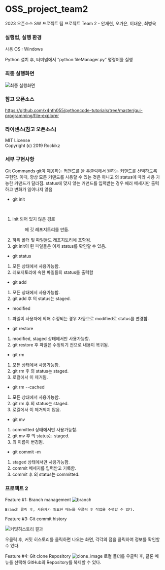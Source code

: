 # OSS_project_team2
2023 오픈소스 SW 프로젝트 팀 프로젝트 Team 2 - 안재현, 오가은, 이태운, 최병욱

### 실행법, 실행 환경
사용 OS : Windows<br/>

Python 설치 후, 터미널에서 “python fileManager.py” 명령어를 실행

### 최종 실행화면

![최종 실행화면](https://github.com/ahnjh05141/oss_project_team2/assets/56011947/5d68eac9-0d98-4f8c-8ff5-df7281d61342)


### 참고 오픈소스
https://github.com/x4nth055/pythoncode-tutorials/tree/master/gui-programming/file-explorer

### 라이센스(참고 오픈소스)
MIT License<br/>
Copyright (c) 2019 Rockikz

### 세부 구현사항
Git Commands
git이 제공하는 커맨드를 <file>을 우클릭해서 원하는 커맨드를 선택하도록 구현함. 이때, 항상 모든 커맨드를 사용할 수 있는 것은 아니고 <file>의 status에 따라 사용 가능한 커맨드가 달라짐. status에 맞지 않는 커맨드를 입력받는 경우 에러 메세지만 출력하고 변화가 일어나지 않음<br/>
- git init <dir><br/>
1. init 되어 있지 않은 경로 <dir>에 깃 레포지토리를 만듦.<br/>
2. 하위 폴더 및 파일들도 레포지토리에 포함됨.<br/>
3. git init이 된 파일들은 이제 status를 확인할 수 있음.<br/>

- git status<br/>
1. 모든 상태에서 사용가능함.<br/>
2. 레포지토리에 속한 파일들의 status를 출력함<br/>

- git add <file><br/>
1. 모든 상태에서 사용가능함.<br/>
2. git add 후 <file>의 status는 staged.<br/>

- modified<br/>
1. 파일이 사용자에 의해 수정되는 경우 자동으로 modified로 status를 변경함.<br/>

- git restore <file><br/>
1. modified, staged 상태에서만 사용가능함.<br/>
2. git restore 후 파일은 수정되기 전으로 내용이 복귀됨.<br/>

- git rm <file><br/>
1. 모든 상태에서 사용가능함.<br/>
2. git rm 후 <file>의 status는 staged.<br/>
3. 로컬에서 <file> 이 제거됨.<br/>

- git rm --cached <file><br/>
1. 모든 상태에서 사용가능함.<br/>
2. git rm 후 <file>의 status는 staged.<br/>
3. 로컬에서 <file> 이 제거되지 않음.<br/>

- git mv <file><br/>
1. committed 상태에서만 사용가능함.<br/>
2. git mv 후 <file>의 status는 staged.<br/>
3. <file>의 이름이 변경됨.<br/>

- git commit -m <comment><br/>
1. staged 상태에서만 사용가능함.<br/>
2. commit 메세지를 입력받고 기록함.<br/>
3. commit 후 <file>의 status는 committed.<br/>
  
### 프로젝트 2<br/>
  
  Feature #1: Branch management 
   ![branch](https://github.com/ahnjh05141/oss_project_team2/assets/130345605/b9345a66-8f5c-4385-94e6-4aac804cb787)

    Branch 클릭 후, 사용자가 필요한 메뉴를 우클릭 후 작업을 수행할 수 있다. 
  
  
  Feature #3: Git commit history<br/>
  
  ![커밋히스토리 결과](https://github.com/ahnjh05141/oss_project_team2/assets/56011947/b6f28ef2-0cb8-4444-84cb-f6c766d7592a)
  
  우클릭 후, 커밋 히스토리를 클릭하면 나오는 화면, 각각의 점을 클릭하여 정보를 확인할 수 있다.<br/>
  
  Feature #4: Git clone Repository
  ![clone_image](https://github.com/ahnjh05141/oss_project_team2/assets/107451242/9564a805-1eab-431f-a013-ff9243197845)
  로컬 폴더를 우클릭 후, 클론 메뉴를 선택해 GitHub의 Repository를 복제할 수 있다.

